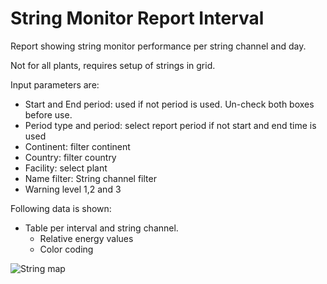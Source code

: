 # String Monitor Report Interval

Report showing string monitor performance per string channel and day.

Not for all plants, requires setup of strings in grid.

Input parameters are:

* Start and End period: used if not period is used. Un-check both boxes before use.
* Period type and period: select report period if not start and end time is used
* Continent: filter continent
* Country: filter country
* Facility: select plant    
* Name filter: String channel filter
* Warning level 1,2 and 3

Following data is shown:
   
* Table per interval and string channel.
    * Relative energy values
    * Color coding

![String map](../../../img/stringmap1.png)
